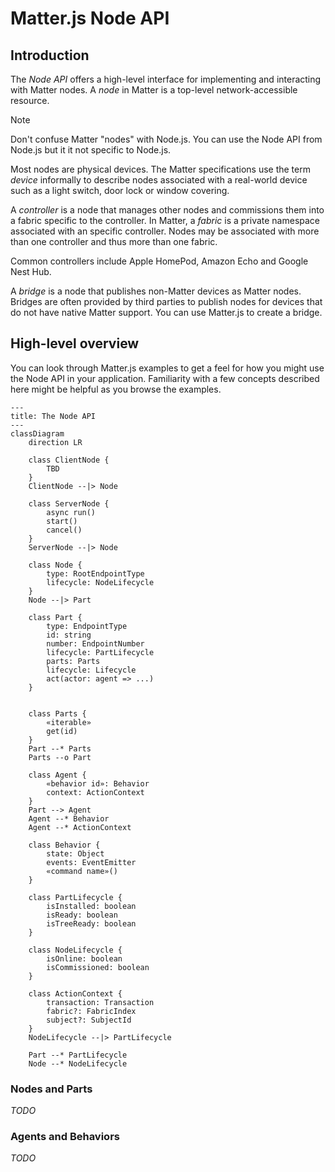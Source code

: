 # Matter.js Node API

## Introduction

The *Node API* offers a high-level interface for implementing and interacting with Matter nodes.  A *node* in Matter is
a top-level network-accessible resource.

> [!NOTE]
> Don't confuse Matter "nodes" with Node.js.  You can use the Node API from Node.js but it it not specific to Node.js.

Most nodes are physical devices.  The Matter specifications use the term *device* informally to describe nodes
associated with a real-world device such as a light switch, door lock or window covering.

A *controller* is a node that manages other nodes and commissions them into a fabric specific to the controller.  In
Matter, a *fabric* is a private namespace associated with an specific controller.  Nodes may be associated with more
than one controller and thus more than one fabric.

Common controllers include Apple HomePod, Amazon Echo and Google Nest Hub.

A *bridge* is a node that publishes non-Matter devices as Matter nodes.  Bridges are often provided by third parties
to publish nodes for devices that do not have native Matter support.  You can use Matter.js to create a bridge.

## High-level overview

You can look through Matter.js examples to get a feel for how you might use the Node API in your application.
Familiarity with a few concepts described here might be helpful as you browse the examples.

```mermaid
---
title: The Node API
---
classDiagram
    direction LR

    class ClientNode {
        TBD
    }
    ClientNode --|> Node

    class ServerNode {
        async run()
        start()
        cancel()
    }
    ServerNode --|> Node

    class Node {
        type: RootEndpointType
        lifecycle: NodeLifecycle
    }
    Node --|> Part

    class Part {
        type: EndpointType
        id: string
        number: EndpointNumber
        lifecycle: PartLifecycle
        parts: Parts
        lifecycle: Lifecycle
        act(actor: agent => ...)
    }


    class Parts {
        «iterable»
        get(id)
    }
    Part --* Parts
    Parts --o Part

    class Agent {
        «behavior id»: Behavior
        context: ActionContext
    }
    Part --> Agent
    Agent --* Behavior
    Agent --* ActionContext

    class Behavior {
        state: Object
        events: EventEmitter
        «command name»()
    }

    class PartLifecycle {
        isInstalled: boolean
        isReady: boolean
        isTreeReady: boolean
    }

    class NodeLifecycle {
        isOnline: boolean
        isCommissioned: boolean
    }

    class ActionContext {
        transaction: Transaction
        fabric?: FabricIndex
        subject?: SubjectId
    }
    NodeLifecycle --|> PartLifecycle

    Part --* PartLifecycle
    Node --* NodeLifecycle
```

### Nodes and Parts

*TODO*

### Agents and Behaviors

*TODO*
